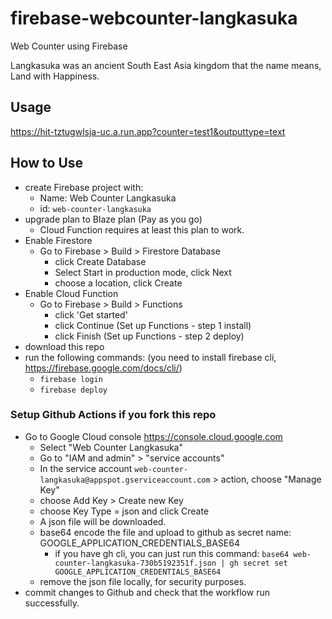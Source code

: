 # firebase-webcounter-langkasuka

Web Counter using Firebase

Langkasuka was an ancient South East Asia kingdom that the name means, Land with Happiness.

## Usage

<https://hit-tztugwlsja-uc.a.run.app?counter=test1&outputtype=text>

## How to Use

- create Firebase project with:
  - Name: Web Counter Langkasuka
  - id: `web-counter-langkasuka`
- upgrade plan to Blaze plan (Pay as you go)
  - Cloud Function requires at least this plan to work.
- Enable Firestore
  - Go to Firebase > Build > Firestore Database
    - click Create Database
    - Select Start in production mode, click Next
    - choose a location, click Create
- Enable Cloud Function
  - Go to Firebase > Build > Functions
    - click 'Get started'
    - click Continue (Set up Functions - step 1 install)
    - click Finish (Set up Functions - step 2 deploy)
- download this repo
- run the following commands: (you need to install firebase cli, <https://firebase.google.com/docs/cli/>)
  - `firebase login`
  - `firebase deploy`

### Setup Github Actions if you fork this repo

- Go to Google Cloud console <https://console.cloud.google.com>
  - Select "Web Counter Langkasuka"
  - Go to "IAM and admin" > "service accounts"
  - In the service account `web-counter-langkasuka@appspot.gserviceaccount.com` > action, choose "Manage Key"
  - choose Add Key > Create new Key
  - choose Key Type = json and click Create
  - A json file will be downloaded.
  - base64 encode the file and upload to github as secret name: GOOGLE_APPLICATION_CREDENTIALS_BASE64
    - if you have gh cli, you can just run this command: `base64 web-counter-langkasuka-730b5192351f.json | gh secret set GOOGLE_APPLICATION_CREDENTIALS_BASE64`
  - remove the json file locally, for security purposes.
- commit changes to Github and check that the workflow run successfully.
